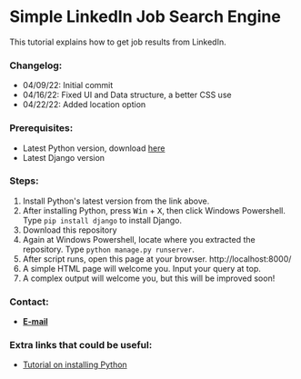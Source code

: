 # Simple LinkedIn Job Search Engine

This tutorial explains how to get job results from LinkedIn.

<h3>Changelog:</h3>

<ul>
  <li>04/09/22: Initial commit</li>
  <li>04/16/22: Fixed UI and Data structure, a better CSS use</li>
  <li>04/22/22: Added location option</li>
</ul>

<h3>Prerequisites:</h3>

<ul>
  <li>Latest Python version, download <a href="https://www.python.org/downloads/">here</a></li>
  <li>Latest Django version</li>
</ul>

<h3>Steps:</h3>

<ol>
  <li>Install Python's latest version from the link above.</li>
  <li>After installing Python, press <kbd>Win</kbd> + <kbd>X</kbd>, then click Windows Powershell. Type <code>pip install django</code> to install Django.</li>
  <li>Download this repository</li>
  <li>Again at Windows Powershell, locate where you extracted the repository. Type <code>python manage.py runserver</code>.</li>
  <li>After script runs, open this page at your browser. http://localhost:8000/</li>
  <li>A simple HTML page will welcome you. Input your query at top.</li>
  <li>A complex output will welcome you, but this will be improved soon!</li>
</ol>

<h3>Contact:</h3>

<ul>
  <li><b><a href="mailto:muratcansarkalkan@gmail.com">E-mail</a></b>
</ul>
<h3>Extra links that could be useful:</h3>

<ul>
  <li><a href="https://www.youtube.com/watch?v=Kn1HF3oD19c">Tutorial on installing Python</a></li>
</ul>
